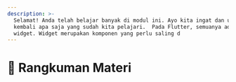 ```yaml
---
description: >-
  Selamat! Anda telah belajar banyak di modul ini. Ayo kita ingat dan ulas
  kembali apa saja yang sudah kita pelajari.  Pada Flutter, semuanya adalah
  widget. Widget merupakan komponen yang perlu saling d
---
```


# 📖 Rangkuman Materi

